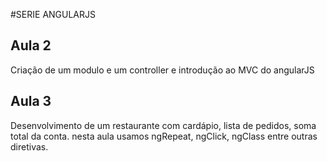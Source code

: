 #SERIE ANGULARJS

## Aula 2
Criação de um modulo e um controller e introdução ao MVC do angularJS

## Aula 3 
Desenvolvimento de um restaurante com cardápio, lista de pedidos, soma total da conta.
nesta aula usamos ngRepeat, ngClick, ngClass entre outras diretivas.
